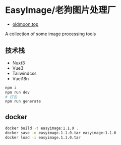 # EasyImage/老狗图片处理厂

- [oldmoon.top](https://oldmoon.top)

A collection of some image processing tools

## 技术栈

- Nuxt3
- Vue3
- Tailwindcss
- Vuei18n

```sh
npm i
npm run dev
# 打包
npm run generate
```

## docker

```sh
docker build -t easyimage:1.1.0 .
docker save -o easyimage.1.1.0.tar easyimage:1.1.0
docker load -i easyimage.1.1.0.tar
```

